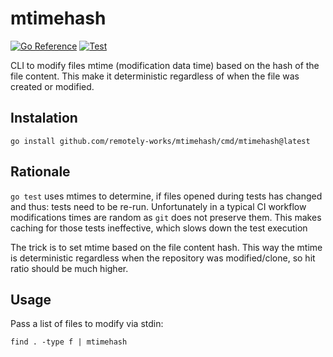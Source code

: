 # mtimehash

[![Go Reference](https://pkg.go.dev/badge/github.com/slsyy/strintern.svg)](https://pkg.go.dev/github.com/slsyy/mtimehash)
[![Test](https://github.com/slsyy/mtimehash/actions/workflows/test.yml/badge.svg?branch=main)](https://github.com/slsyy/mtimehash/actions/workflows/test.yml)

CLI to modify files mtime (modification data time) based on the hash of the file content. This make it deterministic
regardless of when the file was created or modified.

## Instalation
```shell
go install github.com/remotely-works/mtimehash/cmd/mtimehash@latest
```

## Rationale 

`go test` uses mtimes to determine, if files opened during tests has changed and thus: tests need to be re-run. 
Unfortunately in a typical CI workflow modifications times are random as `git` does not preserve them. This makes caching
for those tests ineffective, which slows down the test execution

The trick is to set mtime based on the file content hash. This way the mtime is deterministic regardless when the repository
was modified/clone, so hit ratio should be much higher.

## Usage

Pass a list of files to modify via stdin:

```shell
find . -type f | mtimehash
```
